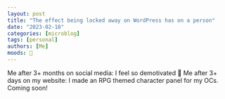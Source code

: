 ```yaml
---
layout: post
title: "The effect being locked away on WordPress has on a person" 
date: "2023-02-18"
categories: [microblog]
tags: [personal] 
authors: [Me]
moods: 🤪
---
```

Me after 3+ months on social media: I feel so demotivated 🙁
Me after 3+ days on my website: I made an RPG themed character panel for my OCs.
Coming soon!